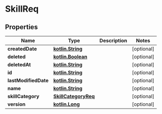 # SkillReq

## Properties
Name | Type | Description | Notes
------------ | ------------- | ------------- | -------------
**createdDate** | [**kotlin.String**](.md) |  |  [optional]
**deleted** | [**kotlin.Boolean**](.md) |  |  [optional]
**deletedAt** | [**kotlin.String**](.md) |  |  [optional]
**id** | [**kotlin.String**](.md) |  |  [optional]
**lastModifiedDate** | [**kotlin.String**](.md) |  |  [optional]
**name** | [**kotlin.String**](.md) |  |  [optional]
**skillCategory** | [**SkillCategoryReq**](SkillCategoryReq.md) |  |  [optional]
**version** | [**kotlin.Long**](.md) |  |  [optional]
